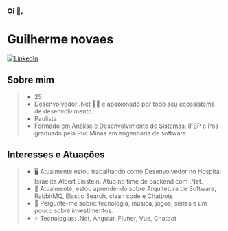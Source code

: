 ### Oi 👋,

# Guilherme novaes

[![LinkedIn](https://img.shields.io/static/v1?label=LinkedIn&message=%20&color=blue&logo=LinkedIn&style=flat-square&logoColor=white)](https://www.linkedin.com/in/guilherme-novaes-00a322125/)

## Sobre mim

> * 25
> * Desenvolvedor .Net 👨‍💻 e apaixonado por todo seu ecossistema de desenvolvimento.
> * Paulista
> * Formado em Análise e Desenvolvimento de Sistemas, IFSP e Pós graduado pela Puc Minas em engenharia de software

## Interesses e Atuações

> - :desktop_computer: Atualmente estou trabalhando como Desenvolvedor no Hospital Israelita Albert Einstein. Atuo no time de backend com .Net.
> - 🌱 Atualmente, estou aprendendo sobre Arquitetura de Software, RabbitMQ, Elastic Search, clean code e Chatbots
> - 💬 Pergunte-me sobre: ​​tecnologia, música, jogos, séries e um pouco sobre investimentos.
> - ⚡ Tecnologias: .Net, Angular, Flutter, Vue, Chatbot
